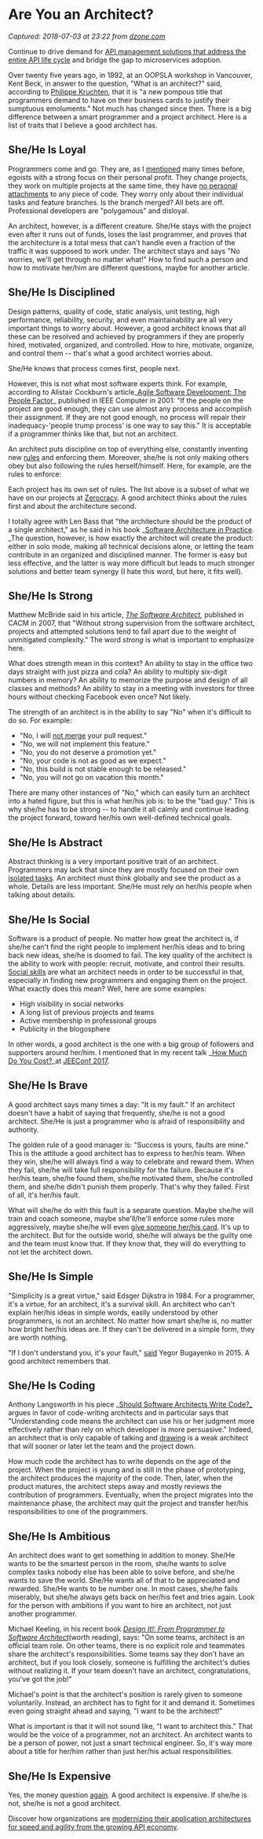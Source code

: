 # Are You an Architect?

_Captured: 2018-07-03 at 23:22 from [dzone.com](https://dzone.com/articles/are-you-an-architect?edition=385191&utm_source=Daily%20Digest&utm_medium=email&utm_campaign=Daily%20Digest%202018-07-03)_

Continue to drive demand for [API management solutions that address the entire API life cycle](https://dzone.com/go?i=292440&u=https%3A%2F%2Fwww.ca.com%2Fus%2Fcollateral%2Findustry-analyst-report%2Fgartner-magic-quadrant-for-full-life-cycle-api-management.html%3Futm_medium%3Donlineads_onl-dsp%26utm_source%3Ddzone%26utm_campaign%3Dlifecycle_apig_land%26utm_content%3Dna_report-gartnermqfulllifecycle-spslnk) and bridge the gap to microservices adoption.

Over twenty five years ago, in 1992, at an OOPSLA workshop in Vancouver, Kent Beck, in answer to the question, "What is an architect?" said, according to [Philippe Kruchten](https://www.sciencedirect.com/science/article/pii/S0164121208002057), that it is "a new pompous title that programmers demand to have on their business cards to justify their sumptuous emoluments." Not much has changed since then. There is a big difference between a smart programmer and a project architect. Here is a list of traits that I believe a good architect has.

## **She/He Is Loyal**

Programmers come and go. They are, as I [mentioned](https://www.yegor256.com/2018/01/09/micro-budgeting.html) many times before, egoists with a strong focus on their personal profit. They change projects, they work on multiple projects at the same time, they have [no personal attachments](https://www.yegor256.com/2014/10/26/hacker-vs-programmer-mentality.html) to any piece of code. They worry only about their individual tasks and feature branches. Is the branch merged? All bets are off. Professional developers are "polygamous" and disloyal.

An architect, however, is a different creature. She/He stays with the project even after it runs out of funds, loses the last programmer, and proves that the architecture is a total mess that can't handle even a fraction of the traffic it was supposed to work under. The architect stays and says "No worries, we'll get through no matter what!" How to find such a person and how to motivate her/him are different questions, maybe for another article.

## **She/He Is Disciplined**

Design patterns, quality of code, static analysis, unit testing, high performance, reliability, security, and even maintainability are all very important things to worry about. However, a good architect knows that all these can be resolved and achieved by programmers if they are properly hired, motivated, organized, and controlled. How to hire, motivate, organize, and control them -- that's what a good architect worries about.

She/He knows that process comes first, people next.

However, this is not what most software experts think. For example, according to Alistair Cockburn's article_[Agile Software Development: The People Factor](https://ieeexplore.ieee.org/document/963450/)_ published in IEEE Computer in 2001: "If the people on the project are good enough, they can use almost any process and accomplish their assignment. If they are not good enough, no process will repair their inadequacy-'people trump process' is one way to say this." It is acceptable if a programmer thinks like that, but not an architect.

An architect puts discipline on top of everything else, constantly inventing new [rules](https://www.yegor256.com/2015/10/13/competition-without-rules.html) and enforcing them. Moreover, she/he is not only making others obey but also following the rules herself/himself. Here, for example, are the rules to enforce:

Each project has its own set of rules. The list above is a subset of what we have on our projects at [Zerocracy](http://www.zerocracy.com). A good architect thinks about the rules first and about the architecture second.

I totally agree with Len Bass that "the architecture should be the product of a single architect," as he said in his book _[Software Architecture in Practice](https://amzn.to/2MvHgFY). _The question, however, is how exactly the architect will create the product: either in solo mode, making all technical decisions alone, or letting the team contribute in an organized and disciplined manner. The former is easy but less effective, and the latter is way more difficult but leads to much stronger solutions and better team synergy (I hate this word, but here, it fits well).

## **She/He Is Strong**

Matthew McBride said in his article, _[The Software Architect](https://cacm.acm.org/magazines/2007/5/5663-the-software-architect/abstract),_ published in CACM in 2007, that "Without strong supervision from the software architect, projects and attempted solutions tend to fall apart due to the weight of unmitigated complexity." The word _strong_ is what is important to emphasize here.

What does strength mean in this context? An ability to stay in the office two days straight with just pizza and cola? An ability to multiply six-digit numbers in memory? An ability to memorize the purpose and design of all classes and methods? An ability to stay in a meeting with investors for three hours without checking Facebook even once? Not likely.

The strength of an architect is in the ability to say "No" when it's difficult to do so. For example:

  * "No, I will [not merge](https://www.yegor256.com/2015/02/09/serious-code-reviewer.html) your pull request."
  * "No, we will not implement this feature."
  * "No, you do not deserve a promotion yet."
  * "No, your code is not as good as we expect."
  * "No, this build is not stable enough to be released."
  * "No, you will not go on vacation this month."

There are many other instances of "No," which can easily turn an architect into a hated figure, but this is what her/his job is: to be the "bad guy." This is why she/he has to be strong -- to handle it all calmly and continue leading the project forward, toward her/his own well-defined technical goals.

## **She/He Is Abstract**

Abstract thinking is a very important positive trait of an architect. Programmers may lack that since they are mostly focused on their own [isolated tasks](https://www.yegor256.com/2017/11/28/microtasking.html). An architect must think globally and see the product as a whole. Details are less important. She/He must rely on her/his people when talking about details.

## **She/He Is Social**

Software is a product of people. No matter how great the architect is, if she/he can't find the right people to implement her/his ideas and to bring back new ideas, she/he is doomed to fail. The key quality of the architect is the ability to work with people: recruit, motivate, and control their results. [Social skills](https://www.yegor256.com/2018/01/23/sociotech-skills.html) are what an architect needs in order to be successful in that, especially in finding new programmers and engaging them on the project. What exactly does this mean? Well, here are some examples:

  * High visibility in social networks
  * A long list of previous projects and teams
  * Active membership in professional groups
  * Publicity in the blogosphere

In other words, a good architect is the one with a big group of followers and supporters around her/him. I mentioned that in my recent talk _[How Much Do You Cost?](https://www.youtube.com/watch?v=GS45LzE3LPQ)_at [JEEConf 2017](http://jeeconf.com/speaker/yegor-bugayenko-2/).

## **She/He Is Brave**

A good architect says many times a day: "It is my fault." If an architect doesn't have a habit of saying that frequently, she/he is not a good architect. She/He is just a programmer who is afraid of responsibility and authority.

The golden rule of a good manager is: "Success is yours, faults are mine." This is the attitude a good architect has to express to her/his team. When they win, she/he will always find a way to celebrate and reward them. When they fail, she/he will take full responsibility for the failure. Because it's her/his team, she/he found them, she/he motivated them, she/he controlled them, and she/he didn't punish them properly. That's why they failed. First of all, it's her/his fault.

What will she/he do with this fault is a separate question. Maybe she/he will train and coach someone, maybe she'll/he'll enforce some rules more aggressively, maybe she/he will even [give someone her/his card](https://www.yegor256.com/2015/09/16/how-to-fire-someone-right.html). It's up to the architect. But for the outside world, she/he will always be the guilty one and the team must know that. If they know that, they will do everything to not let the architect down.

## **She/He Is Simple**

"Simplicity is a great virtue," said Edsger Dijkstra in 1984. For a programmer, it's a virtue, for an architect, it's a survival skill. An architect who can't explain her/his ideas in simple words, easily understood by other programmers, is not an architect. No matter how smart she/he is, no matter how bright her/his ideas are. If they can't be delivered in a simple form, they are worth nothing.

"If I don't understand you, it's your fault," [said](https://www.yegor256.com/2015/06/29/simple-diagrams.html) Yegor Bugayenko in 2015. A good architect remembers that.

## **She/He Is Coding**

Anthony Langsworth in his piece _[Should Software Architects Write Code?_](https://goo.gl/vGN61n) argues in favor of code-writing architects and in particular says that "Understanding code means the architect can use his or her judgment more effectively rather than rely on which developer is more persuasive." Indeed, an architect that is only capable of talking and [drawing](https://www.yegor256.com/2015/06/29/simple-diagrams.html) is a weak architect that will sooner or later let the team and the project down.

How much code the architect has to write depends on the age of the project. When the project is young and is still in the phase of prototyping, the architect produces the majority of the code. Then, later, when the product matures, the architect steps away and mostly reviews the contribution of programmers. Eventually, when the project migrates into the maintenance phase, the architect may quit the project and transfer her/his responsibilities to one of the programmers.

## **She/He Is Ambitious**

An architect does want to get something in addition to money. She/He wants to be the smartest person in the room, she/he wants to solve complex tasks nobody else has been able to solve before, and she/he wants to save the world. She/He wants all of that to be appreciated and rewarded. She/He wants to be number one. In most cases, she/he fails miserably, but she/he always gets back on her/his feet and tries again. Look for the person with ambitions if you want to hire an architect, not just another programmer.

Michael Keeling, in his recent book _[Design It!: From Programmer to Software Architect](https://amzn.to/2tgR8uv)_(worth reading), says: "On some teams, architect is an official team role. On other teams, there is no explicit role and teammates share the architect's responsibilities. Some teams say they don't have an architect, but if you look closely, someone is fulfilling the architect's duties without realizing it. If your team doesn't have an architect, congratulations, you've got the job!"

Michael's point is that the architect's position is rarely given to someone voluntarily. Instead, an architect has to fight for it and demand it. Sometimes even going straight ahead and saying, "I want to be the architect!"

What is important is that it will not sound like, "I want to architect this." That would be the voice of a programmer, not an architect. An architect wants to be a person of power, not just a smart technical engineer. So, it's way more about a title for her/him rather than just her/his actual responsibilities.

## **She/He Is Expensive**

Yes, the money question [again](https://www.yegor256.com/2014/10/29/how-much-do-you-cost.html). A good architect is expensive. If she/he is not, she/he is not a good architect.

Discover how organizations are [modernizing their application architectures for speed and agility from the growing API economy](https://dzone.com/go?i=292441&u=https%3A%2F%2Fwww.ca.com%2Fus%2Fcollateral%2Findustry-analyst-report%2Fgartner-magic-quadrant-for-full-life-cycle-api-management.html%3Futm_medium%3Donlineads_onl-dsp%26utm_source%3Ddzone%26utm_campaign%3Dlifecycle_apig_land%26utm_content%3Dna_report-gartnermqfulllifecycle-spslnk).
